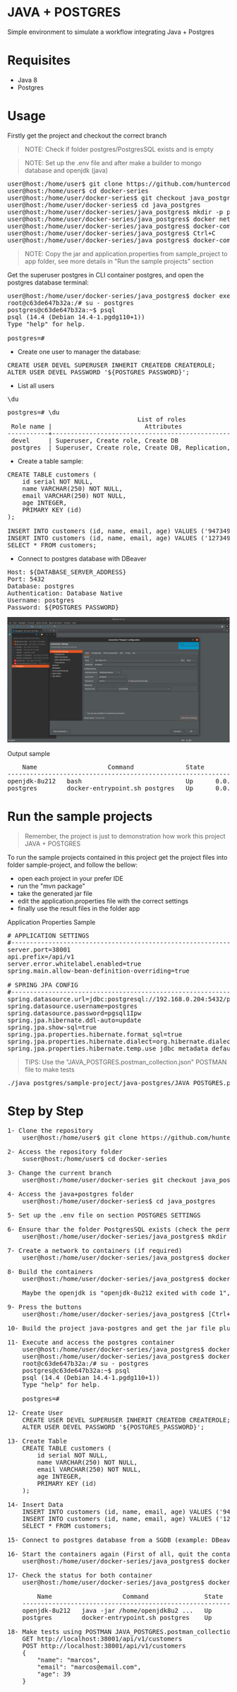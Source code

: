 # JAVA + POSTGRES
Simple environment to simulate a workflow integrating Java + Postgres

# Requisites

- Java 8
- Postgres

# Usage

Firstly get the project and checkout the correct branch

> NOTE: Check if folder postgres/PostgresSQL exists and is empty

> NOTE: Set up the .env file and after make a builder to mongo database and openjdk (java)

<pre>
user@host:/home/user$ git clone https://github.com/huntercodexs/docker-series.git .
user@host:/home/user$ cd docker-series
user@host:/home/user/docker-series$ git checkout java_postgres
user@host:/home/user/docker-series$ cd java_postgres
user@host:/home/user/docker-series/java_postgres$ mkdir -p postgres/PostgresSQL
user@host:/home/user/docker-series/java_postgres$ docker network create open_network (if required)
user@host:/home/user/docker-series/java_postgres$ docker-compose up --build
user@host:/home/user/docker-series/java_postgres$ Ctrl+C
user@host:/home/user/docker-series/java_postgres$ docker-compose start
</pre>

> NOTE: Copy the jar and application.properties from sample_project to app folder, see more details in 
> "Run the sample projects" section

Get the superuser postgres in CLI container postgres, and open the postgres database terminal:

<pre>
user@host:/home/user/docker-series/java_postgres$ docker exec -it postgres /bin/bash
root@c63de647b32a:/# su - postgres
postgres@c63de647b32a:~$ psql 
psql (14.4 (Debian 14.4-1.pgdg110+1))
Type "help" for help.

postgres=# 
</pre>

- Create one user to manager the database:

<pre>
CREATE USER DEVEL SUPERUSER INHERIT CREATEDB CREATEROLE;
ALTER USER DEVEL PASSWORD '${POSTGRES_PASSWORD}';
</pre>

- List all users

<pre>
\du
</pre>

<pre>
postgres=# \du
                                   List of roles
 Role name |                         Attributes                         | Member of 
-----------+------------------------------------------------------------+-----------
 devel     | Superuser, Create role, Create DB                          | {}
 postgres  | Superuser, Create role, Create DB, Replication, Bypass RLS | {}
</pre>

- Create a table sample:

<pre>
CREATE TABLE customers (
    id serial NOT NULL,
    name VARCHAR(250) NOT NULL,
    email VARCHAR(250) NOT NULL,
    age INTEGER,
    PRIMARY KEY (id)
);

INSERT INTO customers (id, name, email, age) VALUES ('94734987', 'John Smith Wiz', 'john@email.com', 33);
INSERT INTO customers (id, name, email, age) VALUES ('12734983', 'Solange Smart Wow', 'sol@email.com', 34);
SELECT * FROM customers;
</pre>

- Connect to postgres database with DBeaver

<pre>
Host: ${DATABASE_SERVER_ADDRESS}
Port: 5432
Database: postgres
Authentication: Database Native
Username: postgres
Password: ${POSTGRES_PASSWORD}
</pre>

![img.png](./java_postgres/postgres/midias/Postgres-Database-Connection-Sample.png)

Output sample

<pre>
    Name                   Command              State                      Ports                    
----------------------------------------------------------------------------------------------------
openjdk-8u212   bash                            Up      0.0.0.0:38001->38001/tcp,:::38001->38001/tcp
postgres        docker-entrypoint.sh postgres   Up      0.0.0.0:5432->5432/tcp,:::5432->5432/tcp
</pre>

# Run the sample projects

> Remember, the project is just to demonstration how work this project JAVA + POSTGRES

To run the sample projects contained in this project get the project files into folder sample-project, and follow the bellow:

- open each project in your prefer IDE
- run the "mvn package"
- take the generated jar file
- edit the application.properties file with the correct settings
- finally use the result files in the folder app

Application Properties Sample

<pre>
# APPLICATION SETTINGS
#-----------------------------------------------------------------------------------------------------------------------
server.port=38001
api.prefix=/api/v1
server.error.whitelabel.enabled=true
spring.main.allow-bean-definition-overriding=true

# SPRING JPA CONFIG
#-------------------------------------------------------------------------------------------------------------------
spring.datasource.url=jdbc:postgresql://192.168.0.204:5432/postgres
spring.datasource.username=postgres
spring.datasource.password=pgsql1Ipw
spring.jpa.hibernate.ddl-auto=update
spring.jpa.show-sql=true
spring.jpa.properties.hibernate.format_sql=true
spring.jpa.properties.hibernate.dialect=org.hibernate.dialect.PostgreSQL9Dialect
spring.jpa.properties.hibernate.temp.use_jdbc_metadata_defaults=false
</pre>

> TIPS: Use the "JAVA_POSTGRES.postman_collection.json" POSTMAN file to make tests

<pre>
./java_postgres/sample-project/java-postgres/JAVA_POSTGRES.postman_collection.json
</pre>

# Step by Step

<pre>
1- Clone the repository
    user@host:/home/user$ git clone https://github.com/huntercodexs/docker-series.git .

2- Access the repository folder
    suser@host:/home/user$ cd docker-series

3- Change the current branch
    user@host:/home/user/docker-series git checkout java_postgres

4- Access the java+postgres folder
    user@host:/home/user/docker-series$ cd java_postgres

5- Set up the .env file on section POSTGRES SETTINGS

6- Ensure thar the folder PostgresSQL exists (check the permissions)
    user@host:/home/user/docker-series/java_postgres$ mkdir -p postgres/PostgresSQL

7- Create a network to containers (if required)
    user@host:/home/user/docker-series/java_postgres$ docker network create open_network

8- Build the containers
    user@host:/home/user/docker-series/java_postgres$ docker-compose up --build
    
    Maybe the openjdk is "openjdk-8u212 exited with code 1", please ignore it !

9- Press the buttons
    user@host:/home/user/docker-series/java_postgres$ [Ctrl+C]

10- Build the project java-postgres and get the jar file plus application.properties and put the files in app path in this project

11- Execute and access the postgres container
    user@host:/home/user/docker-series/java_postgres$ docker-compose start postgres
    user@host:/home/user/docker-series/java_postgres$ docker exec -it postgres /bin/bash
    root@c63de647b32a:/# su - postgres
    postgres@c63de647b32a:~$ psql 
    psql (14.4 (Debian 14.4-1.pgdg110+1))
    Type "help" for help.
    
    postgres=# 

12- Create User
    CREATE USER DEVEL SUPERUSER INHERIT CREATEDB CREATEROLE;
    ALTER USER DEVEL PASSWORD '${POSTGRES_PASSWORD}';

13- Create Table
    CREATE TABLE customers (
        id serial NOT NULL,
        name VARCHAR(250) NOT NULL,
        email VARCHAR(250) NOT NULL,
        age INTEGER,
        PRIMARY KEY (id)
    );

14- Insert Data
    INSERT INTO customers (id, name, email, age) VALUES ('94734987', 'John Smith Wiz', 'john@email.com', 33);
    INSERT INTO customers (id, name, email, age) VALUES ('12734983', 'Solange Smart Wow', 'sol@email.com', 34);
    SELECT * FROM customers;

15- Connect to postgres database from a SGDB (example: DBeaver), see the section above
    
16- Start the containers again (First of all, quit the container postgres pressing times the [Ctrl+D])
    user@host:/home/user/docker-series/java_postgres$ docker-compose start

17- Check the status for both container
    user@host:/home/user/docker-series/java_postgres$ docker-compose ps
    
        Name                   Command               State                      Ports                    
    -----------------------------------------------------------------------------------------------------
    openjdk-8u212   java -jar /home/openjdk8u2 ...   Up      0.0.0.0:38001->38001/tcp,:::38001->38001/tcp
    postgres        docker-entrypoint.sh postgres    Up      0.0.0.0:5432->5432/tcp,:::5432->5432/tcp  

18- Make tests using POSTMAN JAVA_POSTGRES.postman_collection.json
    GET http://localhost:38001/api/v1/customers
    POST http://localhost:38001/api/v1/customers
    {
        "name": "marcos",
        "email": "marcos@email.com",
        "age": 39
    }
</pre>